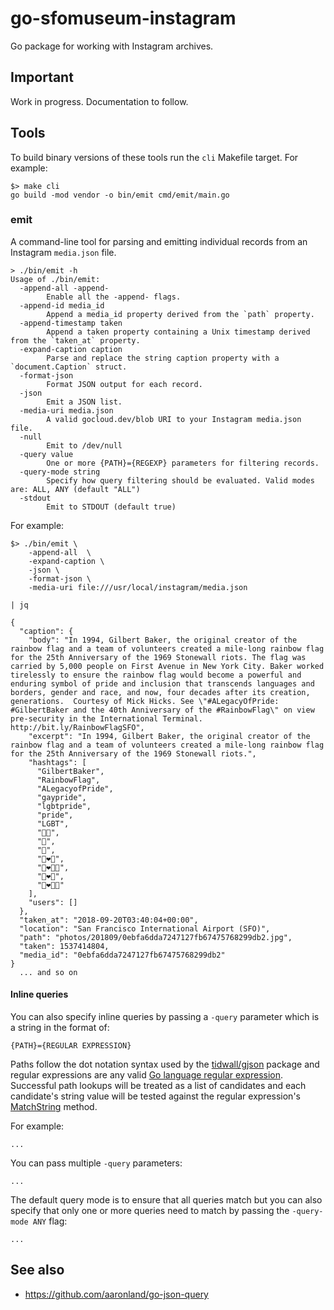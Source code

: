 # go-sfomuseum-instagram

Go package for working with Instagram archives.

## Important

Work in progress. Documentation to follow.

## Tools

To build binary versions of these tools run the `cli` Makefile target. For example:

```
$> make cli
go build -mod vendor -o bin/emit cmd/emit/main.go
```

### emit

A command-line tool for parsing and emitting individual records from an Instagram `media.json` file.

```
> ./bin/emit -h
Usage of ./bin/emit:
  -append-all -append-
    	Enable all the -append- flags.
  -append-id media_id
    	Append a media_id property derived from the `path` property.
  -append-timestamp taken
    	Append a taken property containing a Unix timestamp derived from the `taken_at` property.
  -expand-caption caption
    	Parse and replace the string caption property with a `document.Caption` struct.
  -format-json
    	Format JSON output for each record.
  -json
    	Emit a JSON list.
  -media-uri media.json
    	A valid gocloud.dev/blob URI to your Instagram media.json file.
  -null
    	Emit to /dev/null
  -query value
    	One or more {PATH}={REGEXP} parameters for filtering records.
  -query-mode string
    	Specify how query filtering should be evaluated. Valid modes are: ALL, ANY (default "ALL")
  -stdout
    	Emit to STDOUT (default true)
```	

For example:

```
$> ./bin/emit \
	-append-all  \
	-expand-caption \
	-json \
	-format-json \
	-media-uri file:///usr/local/instagram/media.json
	
| jq

{
  "caption": {
    "body": "In 1994, Gilbert Baker, the original creator of the rainbow flag and a team of volunteers created a mile-long rainbow flag for the 25th Anniversary of the 1969 Stonewall riots. The flag was carried by 5,000 people on First Avenue in New York City. Baker worked tirelessly to ensure the rainbow flag would become a powerful and enduring symbol of pride and inclusion that transcends languages and borders, gender and race, and now, four decades after its creation, generations.  Courtesy of Mick Hicks. See \"#ALegacyOfPride: #GilbertBaker and the 40th Anniversary of the #RainbowFlag\" on view pre-security in the International Terminal. http://bit.ly/RainbowFlagSFO",
    "excerpt": "In 1994, Gilbert Baker, the original creator of the rainbow flag and a team of volunteers created a mile-long rainbow flag for the 25th Anniversary of the 1969 Stonewall riots.",
    "hashtags": [
      "GilbertBaker", 
      "RainbowFlag", 
      "ALegacyofPride", 
      "gaypride", 
      "lgbtpride", 
      "pride", 
      "LGBT", 
      "🏳️‍🌈", 
      "👭", 
      "👬", 
      "👩‍❤️‍👩", 
      "👩‍❤️‍💋‍👩", 
      "👨‍❤️‍👨", 
      "👨‍❤️‍💋‍👨"
    ],
    "users": []
  },
  "taken_at": "2018-09-20T03:40:04+00:00",
  "location": "San Francisco International Airport (SFO)",
  "path": "photos/201809/0ebfa6dda7247127fb67475768299db2.jpg",
  "taken": 1537414804,
  "media_id": "0ebfa6dda7247127fb67475768299db2"
}
  ... and so on
```

#### Inline queries

You can also specify inline queries by passing a `-query` parameter which is a string in the format of:

```
{PATH}={REGULAR EXPRESSION}
```

Paths follow the dot notation syntax used by the [tidwall/gjson](https://github.com/tidwall/gjson) package and regular expressions are any valid [Go language regular expression](https://golang.org/pkg/regexp/). Successful path lookups will be treated as a list of candidates and each candidate's string value will be tested against the regular expression's [MatchString](https://golang.org/pkg/regexp/#Regexp.MatchString) method.

For example:

```
...
```

You can pass multiple `-query` parameters:

```
...
```

The default query mode is to ensure that all queries match but you can also specify that only one or more queries need to match by passing the `-query-mode ANY` flag:

```
...
```

## See also

* https://github.com/aaronland/go-json-query

